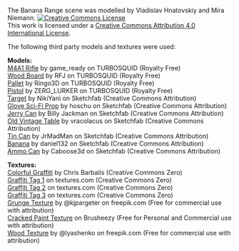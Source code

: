 The Banana Range scene was modelled by Vladislav Hnatovskiy and Mira Niemann.
<a rel="license" href="http://creativecommons.org/licenses/by/4.0/"><img alt="Creative Commons License" style="border-width:0" src="https://i.creativecommons.org/l/by/4.0/88x31.png" /></a><br />
This work is licensed under a <a rel="license" href="http://creativecommons.org/licenses/by/4.0/">Creative Commons Attribution 4.0 International License</a>.

The following third party models and textures were used:

<p>
  <b>Models:</b></br>
  <a href="https://www.turbosquid.com/3d-models/free-m4a1-m4-3d-model/871182">M4A1 Rifle</a> by game_ready on TURBOSQUID (Royalty Free)</br>
  <a href="https://www.turbosquid.com/3d-models/wood-board-3d-model-1178629">Wood Board</a> by RFJ on TURBOSQUID (Royalty Free)</br>
  <a href="https://www.turbosquid.com/3d-models/pallet-max-free/934226">Pallet</a> by Ringo3D on TURBOSQUID (Royalty Free)</br>
  <a href="https://www.turbosquid.com/3d-models/pistol-3ds-free/861224">Pistol</a> by ZERG_LURKER on TURBOSQUID (Royalty Free)</br>
  <a href="https://sketchfab.com/models/e2f631c75c83440887d2613fe4aeb84c">Target</a> by NikiYani on Sketchfab (Creative Commons Attribution)</br>
  <a href="https://sketchfab.com/models/3f94f913d04341cdb1e1c8dd6ed94fab">Glove Sci-Fi Prop</a> by hoschu on Sketchfab (Creative Commons Attribution)</br>
  <a href="https://sketchfab.com/models/612cdbbed93242c0b158c01fe2b5ea34">Jerry Can</a> by Billy Jackman on Sketchfab (Creative Commons Attribution)</br>
  <a href="https://sketchfab.com/models/c802441e808c4ae9a0cb1448ce3b6e82">Old Vintage Table</a> by vracolacus on Sketchfab (Creative Commons Attribution)</br>
  <a href="https://sketchfab.com/models/640b0c8287274629a7f4ff3ce74a5999">Tin Can</a> by JrMadMan on Sketchfab (Creative Commons Attribution)</br>
  <a href="https://sketchfab.com/models/a7fef734bf4544cb8a780a858fa6af97">Banana</a> by daniel132 on Sketchfab (Creative Commons Attribution)</br>
  <a href="https://sketchfab.com/models/975d4155d0fc4602984b14084e51ce82">Ammo Can</a> by Caboose3d on Sketchfab (Creative Commons Attribution)
</p>
<p>
  <b>Textures:</b></br>
  <a href="https://freestocktextures.com/texture/colourful-street-art-graffiti,1072.html">Colorful Graffiti</a> by Chris Barbalis (Creative Commons Zero)</br>
  <a href="https://www.textures.com/download/graffititags0030/7067?q=graffiti+tags">Graffiti Tag 1</a> on textures.com (Creative Commons Zero)</br>
  <a href="https://www.textures.com/download/graffititags0031/7066?q=graffiti+tags">Graffiti Tag 2</a> on textures.com (Creative Commons Zero)</br>
  <a href="https://www.textures.com/download/graffititags0119/42566?q=graffiti+tags">Graffiti Tag 3</a> on textures.com (Creative Commons Zero) </br>
  <a href="https://www.freepik.com/free-vector/grunge-texture-background_837670.htm">Grunge Texture</a> by @kjpargeter on freepik.com (Free for commercial use with attribution)<br>
  <a href="https://www.brusheezy.com/textures/48378-hi-defintion-cracked-paint-texture">Cracked Paint Texture</a> on Brusheezy (Free for Personal and Commercial use with attribution) </br>
  <a href="https://www.freepik.com/free-photo/wooden-texture_1000699.htm">Wood Texture</a> by @lyashenko on freepik.com (Free for commercial use with attribution)
</p>
